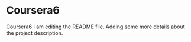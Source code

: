 # Coursera6
Coursera6
I am editing the README file. Adding some more details about the project description.

